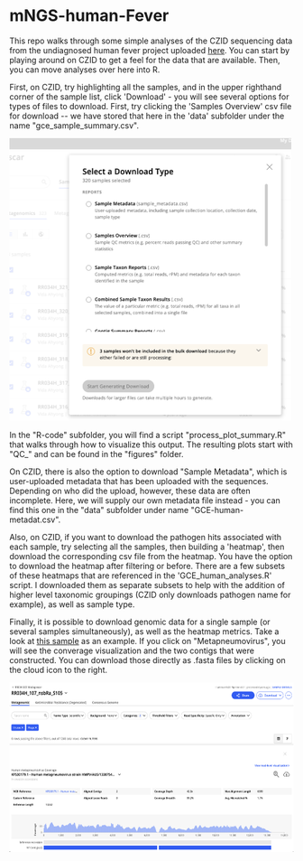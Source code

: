 # mNGS-human-Fever

This repo walks through some simple analyses of the CZID sequencing data from the undiagnosed human fever project uploaded [here](https://czid.org/my_data?currentDisplay=table&currentTab=samples&mapSidebarTab=summary&projectId=516&showFilters=true&showStats=true&updatedAt=2022-01-06T04%3A24%3A21.974Z&workflow=short-read-mngs). You can start by playing around on CZID to get a feel for the data that are available. Then, you can move analyses over here into R.

First, on CZID, try highlighting all the samples, and in the upper righthand corner of the sample list, click 'Download' - you will see several options for types of files to download. First, try clicking the 'Samples Overview' csv file for download -- we have stored that here in the 'data' subfolder under the name "gce_sample_summary.csv". 

<img src=https://github.com/brooklabteam/mNGS-human-fever/blob/main/guide-pics/download-types.png  width="500" height="500">


In the "R-code" subfolder, you will find a script "process_plot_summary.R" that walks through how to visualize this output. The resulting plots start with "QC_" and can be found in the "figures" folder.

On CZID, there is also the option to download "Sample Metadata", which is user-uploaded metadata that has been uploaded with the sequences. Depending on who did the upload, however, these data are often incomplete. Here, we will supply our own metadata file instead - you can find this one in the "data" subfolder under name "GCE-human-metadat.csv". 

Also, on CZID, if you want to download the pathogen hits associated with each sample, try selecting all the samples, then building a 'heatmap', then download the corresponding csv file from the heatmap. You have the option to download the heatmap after filtering or before. There are a few subsets of these heatmaps that are referenced in the 'GCE_human_analyses.R' script. I downloaded them as separate subsets to help with the addition of higher level taxonomic groupings (CZID only downloads pathogen name for example), as well as sample type.

Finally, it is possible to download genomic data for a single sample (or several samples simultaneously), as well as the heatmap metrics. Take a look at [this sample](https://czid.org/samples/23806) as an example. If you click on "Metapneumovirus", you will see the converage visualization and the two contigs that were constructed. You can download those directly as .fasta files by clicking on the cloud icon to the right. 

<img src=https://github.com/brooklabteam/mNGS-human-fever/blob/main/guide-pics/coverage-visualization.png  width="700" height="300">



